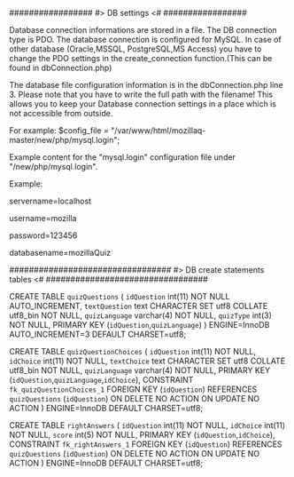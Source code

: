 #################
#> DB settings <#
#################

Database connection informations are stored in a file. The DB connection type is PDO.
The database connection is configured for MySQL. In case of other database (Oracle,MSSQL, PostgreSQL,MS Access) you have to change the PDO settings in the create_connection function.(This can be found in dbConnection.php)

The database file configuration information is in the dbConnection.php line 3.
Please note that you have to write the full path with the filename!
This allows you to keep your Database connection settings in a place which is not accessible from outside.

For example: 
$config_file = "/var/www/html/mozillaq-master/new/php/mysql.login";

Example content for the "mysql.login" configuration file under "/new/php/mysql.login".

Example:

servername=localhost

username=mozilla

password=123456

databasename=mozillaQuiz

#################################
#> DB create statements tables <#
#################################

CREATE TABLE `quizQuestions` (
  `idQuestion` int(11) NOT NULL AUTO_INCREMENT,
  `textQuestion` text CHARACTER SET utf8 COLLATE utf8_bin NOT NULL,
  `quizLanguage` varchar(4) NOT NULL,
  `quizType` int(3) NOT NULL,
  PRIMARY KEY (`idQuestion`,`quizLanguage`)
) ENGINE=InnoDB AUTO_INCREMENT=3 DEFAULT CHARSET=utf8;

CREATE TABLE `quizQuestionChoices` (
  `idQuestion` int(11) NOT NULL,
  `idChoice` int(11) NOT NULL,
  `textChoice` text CHARACTER SET utf8 COLLATE utf8_bin NOT NULL,
  `quizLanguage` varchar(4) NOT NULL,
  PRIMARY KEY (`idQuestion`,`quizLanguage`,`idChoice`),
  CONSTRAINT `fk_quizQuestionChoices_1` FOREIGN KEY (`idQuestion`) REFERENCES `quizQuestions` (`idQuestion`) ON DELETE NO ACTION ON UPDATE NO ACTION
) ENGINE=InnoDB DEFAULT CHARSET=utf8;

CREATE TABLE `rightAnswers` (
  `idQuestion` int(11) NOT NULL,
  `idChoice` int(11) NOT NULL,
  `score` int(5) NOT NULL,
  PRIMARY KEY (`idQuestion`,`idChoice`),
  CONSTRAINT `fk_rightAnswers_1` FOREIGN KEY (`idQuestion`) REFERENCES `quizQuestions` (`idQuestion`) ON DELETE NO ACTION ON UPDATE NO ACTION
) ENGINE=InnoDB DEFAULT CHARSET=utf8;